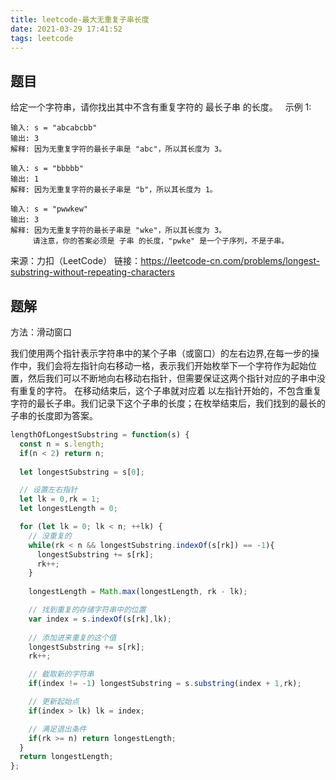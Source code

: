 ```yaml
---
title: leetcode-最大无重复子串长度
date: 2021-03-29 17:41:52
tags: leetcode
---
```


## 题目
给定一个字符串，请你找出其中不含有重复字符的 最长子串 的长度。
 
示例 1:
```
输入: s = "abcabcbb"
输出: 3 
解释: 因为无重复字符的最长子串是 "abc"，所以其长度为 3。

输入: s = "bbbbb"
输出: 1
解释: 因为无重复字符的最长子串是 "b"，所以其长度为 1。

输入: s = "pwwkew"
输出: 3
解释: 因为无重复字符的最长子串是 "wke"，所以其长度为 3。
     请注意，你的答案必须是 子串 的长度，"pwke" 是一个子序列，不是子串。
```
来源：力扣（LeetCode）
链接：https://leetcode-cn.com/problems/longest-substring-without-repeating-characters

## 题解
方法：滑动窗口

我们使用两个指针表示字符串中的某个子串（或窗口）的左右边界,在每一步的操作中，我们会将左指针向右移动一格，表示我们开始枚举下一个字符作为起始位置，然后我们可以不断地向右移动右指针，但需要保证这两个指针对应的子串中没有重复的字符。
在移动结束后，这个子串就对应着 以左指针开始的，不包含重复字符的最长子串。我们记录下这个子串的长度；在枚举结束后，我们找到的最长的子串的长度即为答案。

```js
lengthOfLongestSubstring = function(s) {
  const n = s.length;
  if(n < 2) return n;
    
  let longestSubstring = s[0];

  // 设置左右指针
  let lk = 0,rk = 1;
  let longestLength = 0;

  for (let lk = 0; lk < n; ++lk) {
    // 没重复的
    while(rk < n && longestSubstring.indexOf(s[rk]) == -1){
      longestSubstring += s[rk];
      rk++;
    }
        
    longestLength = Math.max(longestLength, rk - lk);

    // 找到重复的存储字符串中的位置
    var index = s.indexOf(s[rk],lk);
        
    // 添加进来重复的这个值
    longestSubstring += s[rk];
    rk++;

    // 截取新的字符串
    if(index != -1) longestSubstring = s.substring(index + 1,rk);

    // 更新起始点
    if(index > lk) lk = index;

    // 满足退出条件
    if(rk >= n) return longestLength;
  }
  return longestLength;
};
```
